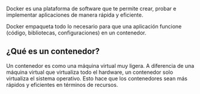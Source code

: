 Docker es una plataforma de software que te permite crear, probar e implementar aplicaciones de manera rápida y eficiente. 

Docker empaqueta todo lo necesario para que una aplicación funcione (código, bibliotecas, configuraciones) en un contenedor.

## ¿Qué es un contenedor?

Un contenedor es como una máquina virtual muy ligera. A diferencia de una máquina virtual que virtualiza todo el hardware, un contenedor solo virtualiza el sistema operativo. Esto hace que los contenedores sean más rápidos y eficientes en términos de recursos.
